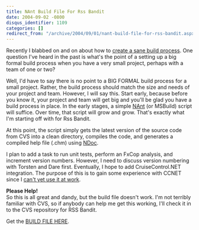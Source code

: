 ```yaml
---
title: NAnt Build File For Rss Bandit
date: 2004-09-02 -0800
disqus_identifier: 1109
categories: []
redirect_from: "/archive/2004/09/01/nant-build-file-for-rss-bandit.aspx/"
---
```


Recently I blabbed on and on about how to [create a sane build
process](https://haacked.com/archive/2004/08/26/978.aspx). One question
I've heard in the past is what's the point of a setting up a big formal
build process when you have a very small project, perhaps with a team of
one or two?

Well, I'd have to say there is no point to a BIG FORMAL build process
for a small project. Rather, the build process should match the size and
needs of your project and team. However, I will say this. Start early,
because before you know it, your project and team will get big and
you'll be glad you have a build process in place. In the early stages, a
simple [NAnt](http://nant.sourceforge.net/) (or MSBuild) script will
suffice. Over time, that script will grow and grow. That's exactly what
I'm starting off with for Rss Bandit.

At this point, the script simply gets the latest version of the source
code from CVS into a clean directory, compiles the code, and generates a
compiled help file (.chm) using [NDoc](http://ndoc.sourceforge.net/).

I plan to add a task to run unit tests, perform an FxCop analysis, and
increment version numbers. However, I need to discuss version numbering
with Torsten and Dare first. Eventually, I hope to add CruiseControl.NET
integration. The purpose of this is to gain some experience with CCNET
since I [can't yet use it at
work](https://haacked.com/archive/2004/08/27/984.aspx).

**Please Help!**\
So this is all great and dandy, but the build file doesn't work. I'm not
terribly familiar with CVS, so if anybody can help me get this working,
I'll check it in to the CVS repository for RSS Bandit.

Get the [BUILD FILE HERE](https://haacked.com/code/default.build.zip).

